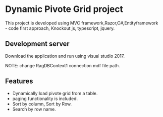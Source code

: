 # Dynamic Pivote Grid project

This project is developed using MVC framework,Razor,C#,Entityframework - code first approach, Knockout js, typescript, jquery.

## Development server

Download the application and run using visual studio 2017. 

NOTE: change RagDBContext1 connection mdf file path.

## Features
  * Dynamically load pivote grid from a table.
  * paging functionality is included.
  * Sort by column, Sort by Row.
  * Search by row name.

 
 
